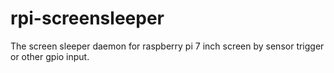 # rpi-screensleeper
The screen sleeper daemon for raspberry pi 7 inch screen by sensor trigger or other gpio input.
